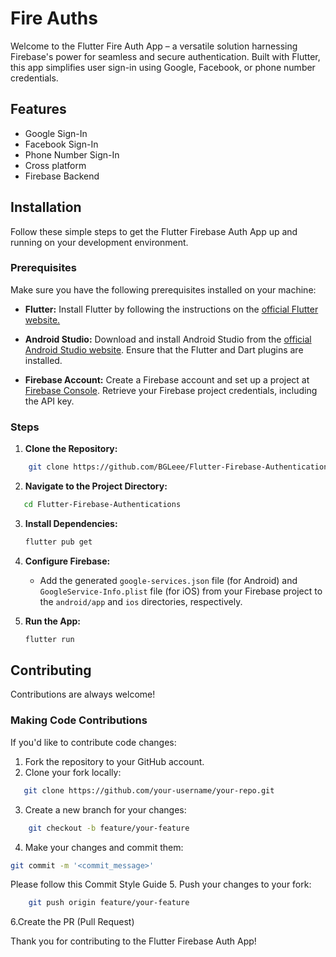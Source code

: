 # Fire Auths

Welcome to the Flutter Fire Auth App – a versatile solution harnessing Firebase's power for seamless and secure authentication. Built with Flutter, this app simplifies user sign-in using Google, Facebook, or phone number credentials.

## Features

- Google Sign-In
- Facebook Sign-In
- Phone Number Sign-In
- Cross platform
- Firebase Backend

## Installation

Follow these simple steps to get the Flutter Firebase Auth App up and running on your development environment.

### Prerequisites

Make sure you have the following prerequisites installed on your machine:

- **Flutter:** Install Flutter by following the instructions on the [official Flutter website.](https://docs.flutter.dev/get-started/install)

- **Android Studio:** Download and install Android Studio from the [official Android Studio website](https://developer.android.com/studio). Ensure that the Flutter and Dart plugins are installed.

- **Firebase Account:** Create a Firebase account and set up a project at [Firebase Console](https://console.firebase.google.com/). Retrieve your Firebase project credentials, including the API key.

### Steps

1. **Clone the Repository:**

```bash
    git clone https://github.com/BGLeee/Flutter-Firebase-Authentications.git
```

2. **Navigate to the Project Directory:**

```bash
   cd Flutter-Firebase-Authentications
```

3. **Install Dependencies:**

   ```bash
   flutter pub get
   ```

4. **Configure Firebase:**

   - Add the generated `google-services.json` file (for Android) and `GoogleService-Info.plist` file (for iOS) from your Firebase project to the `android/app` and `ios` directories, respectively.

5. **Run the App:**

   ```bash
   flutter run
   ```

## Contributing

Contributions are always welcome!

### Making Code Contributions

If you'd like to contribute code changes:

1. Fork the repository to your GitHub account.
2. Clone your fork locally:

```bash
   git clone https://github.com/your-username/your-repo.git
```

3. Create a new branch for your changes:

```bash
    git checkout -b feature/your-feature
```

4. Make your changes and commit them:

```bash
git commit -m '<commit_message>'
```

Please follow this Commit Style Guide 5. Push your changes to your fork:

```bash
    git push origin feature/your-feature
```

6.Create the PR (Pull Request)

Thank you for contributing to the Flutter Firebase Auth App!
